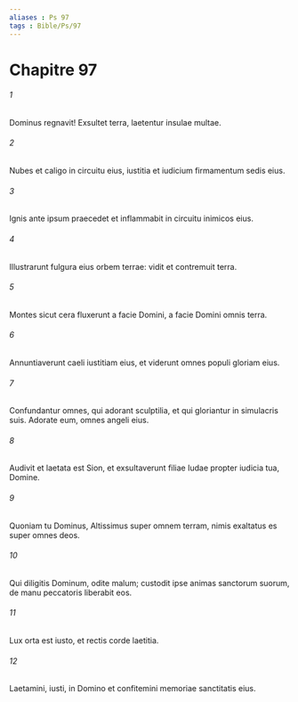 ```yaml
---
aliases : Ps 97
tags : Bible/Ps/97
---
```


# Chapitre 97

###### 1
Dominus regnavit! Exsultet terra, laetentur insulae multae.
###### 2
Nubes et caligo in circuitu eius, iustitia et iudicium firmamentum sedis eius.
###### 3
Ignis ante ipsum praecedet et inflammabit in circuitu inimicos eius.
###### 4
Illustrarunt fulgura eius orbem terrae: vidit et contremuit terra.
###### 5
Montes sicut cera fluxerunt a facie Domini, a facie Domini omnis terra.
###### 6
Annuntiaverunt caeli iustitiam eius, et viderunt omnes populi gloriam eius.
###### 7
Confundantur omnes, qui adorant sculptilia, et qui gloriantur in simulacris suis. Adorate eum, omnes angeli eius.
###### 8
Audivit et laetata est Sion, et exsultaverunt filiae Iudae propter iudicia tua, Domine.
###### 9
Quoniam tu Dominus, Altissimus super omnem terram, nimis exaltatus es super omnes deos.
###### 10
Qui diligitis Dominum, odite malum; custodit ipse animas sanctorum suorum, de manu peccatoris liberabit eos.
###### 11
Lux orta est iusto, et rectis corde laetitia.
###### 12
Laetamini, iusti, in Domino et confitemini memoriae sanctitatis eius.
